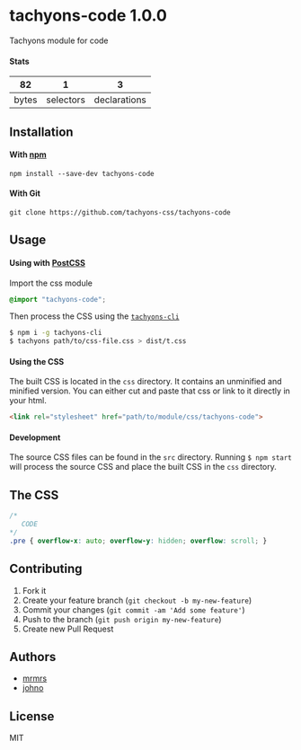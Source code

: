# tachyons-code 1.0.0

Tachyons module for code

#### Stats

82 | 1 | 3
---|---|---
bytes | selectors | declarations

## Installation

#### With [npm](https://npmjs.com)

```
npm install --save-dev tachyons-code
```

#### With Git

```
git clone https://github.com/tachyons-css/tachyons-code
```

## Usage

#### Using with [PostCSS](https://github.com/postcss/postcss)

Import the css module

```css
@import "tachyons-code";
```

Then process the CSS using the [`tachyons-cli`](https://github.com/tachyons-css/tachyons-cli)

```sh
$ npm i -g tachyons-cli
$ tachyons path/to/css-file.css > dist/t.css
```

#### Using the CSS

The built CSS is located in the `css` directory. It contains an unminified and minified version.
You can either cut and paste that css or link to it directly in your html.

```html
<link rel="stylesheet" href="path/to/module/css/tachyons-code">
```

#### Development

The source CSS files can be found in the `src` directory.
Running `$ npm start` will process the source CSS and place the built CSS in the `css` directory.

## The CSS

```css
/*
   CODE
*/
.pre { overflow-x: auto; overflow-y: hidden; overflow: scroll; }
```

## Contributing

1. Fork it
2. Create your feature branch (`git checkout -b my-new-feature`)
3. Commit your changes (`git commit -am 'Add some feature'`)
4. Push to the branch (`git push origin my-new-feature`)
5. Create new Pull Request

## Authors

* [mrmrs](http://mrmrs.io)
* [johno](http://johnotander.com)

## License

MIT

